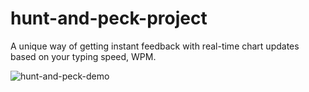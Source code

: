 # hunt-and-peck-project

A unique way of getting instant feedback with real-time chart updates based on your typing speed, WPM.


![hunt-and-peck-demo](/huntnpeckclip.gif)
